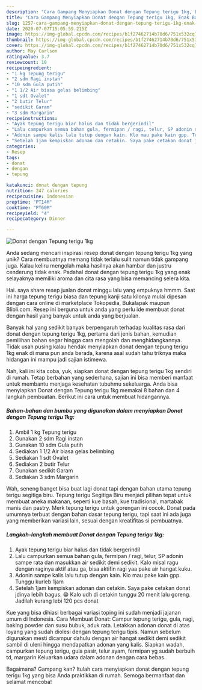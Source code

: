 ```yaml
---
description: "Cara Gampang Menyiapkan Donat dengan Tepung terigu 1kg, Enak Banget"
title: "Cara Gampang Menyiapkan Donat dengan Tepung terigu 1kg, Enak Banget"
slug: 1257-cara-gampang-menyiapkan-donat-dengan-tepung-terigu-1kg-enak-banget
date: 2020-07-07T15:05:59.215Z
image: https://img-global.cpcdn.com/recipes/b1f27462714b70d6/751x532cq70/donat-dengan-tepung-terigu-1kg-foto-resep-utama.jpg
thumbnail: https://img-global.cpcdn.com/recipes/b1f27462714b70d6/751x532cq70/donat-dengan-tepung-terigu-1kg-foto-resep-utama.jpg
cover: https://img-global.cpcdn.com/recipes/b1f27462714b70d6/751x532cq70/donat-dengan-tepung-terigu-1kg-foto-resep-utama.jpg
author: May Carlson
ratingvalue: 3.7
reviewcount: 10
recipeingredient:
- "1 kg Tepung terigu"
- "2 sdm Ragi instan"
- "10 sdm Gula putih"
- "1 1/2 Air biasa gelas belimbing"
- "1 sdt Ovalet"
- "2 butir Telur"
- "sedikit Garam"
- "3 sdm Margarin"
recipeinstructions:
- "Ayak tepung terigu biar halus dan tidak bergerindil"
- "Lalu campurkan semua bahan gula, fermipan / ragi, telur, SP adonin sampe rata dan masukkan air sedikit demi sedikit. Kalo misal ragu dengan raginya aktif atau ga, bisa aktifin ragi yaa pake air hangat kuku."
- "Adonin sampe kalis lalu tutup dengan kain. Klo mau pake kain gpp. Tunggu kurleb 1jam"
- "Setelah 1jam kempiskan adonan dan cetakin. Saya pake cetakan donat jdinya lebih bagus. 😁 Kalo udh di cetakin tunggu 20 menit lalu goreng. Jadilah kurang lebi 120 pcs donat"
categories:
- Resep
tags:
- donat
- dengan
- tepung

katakunci: donat dengan tepung 
nutrition: 247 calories
recipecuisine: Indonesian
preptime: "PT14M"
cooktime: "PT60M"
recipeyield: "4"
recipecategory: Dinner

---
```



![Donat dengan Tepung terigu 1kg](https://img-global.cpcdn.com/recipes/b1f27462714b70d6/751x532cq70/donat-dengan-tepung-terigu-1kg-foto-resep-utama.jpg)

Anda sedang mencari inspirasi resep donat dengan tepung terigu 1kg yang unik? Cara membuatnya memang tidak terlalu sulit namun tidak gampang juga. Kalau keliru mengolah maka hasilnya akan hambar dan justru cenderung tidak enak. Padahal donat dengan tepung terigu 1kg yang enak selayaknya memiliki aroma dan cita rasa yang bisa memancing selera kita.

Hai. saya share resep jualan donat minggu lalu yang empuknya hmmm. Saat ini harga tepung terigu biasa dan tepung kanji satu kilonya mulai dipesan dengan cara online di marketplace Tokopedia, Bukalapak maupun Blibli.com. Resep ini berguna untuk anda yang perlu ide membuat donat dengan hasil yang banyak untuk anda yang berjualan.

Banyak hal yang sedikit banyak berpengaruh terhadap kualitas rasa dari donat dengan tepung terigu 1kg, pertama dari jenis bahan, kemudian pemilihan bahan segar hingga cara mengolah dan menghidangkannya. Tidak usah pusing kalau hendak menyiapkan donat dengan tepung terigu 1kg enak di mana pun anda berada, karena asal sudah tahu triknya maka hidangan ini mampu jadi sajian istimewa.


Nah, kali ini kita coba, yuk, siapkan donat dengan tepung terigu 1kg sendiri di rumah. Tetap berbahan yang sederhana, sajian ini bisa memberi manfaat untuk membantu menjaga kesehatan tubuhmu sekeluarga. Anda bisa menyiapkan Donat dengan Tepung terigu 1kg memakai 8 bahan dan 4 langkah pembuatan. Berikut ini cara untuk membuat hidangannya.

<!--inarticleads1-->

##### Bahan-bahan dan bumbu yang digunakan dalam menyiapkan Donat dengan Tepung terigu 1kg:

1. Ambil 1 kg Tepung terigu
1. Gunakan 2 sdm Ragi instan
1. Gunakan 10 sdm Gula putih
1. Sediakan 1 1/2 Air biasa gelas belimbing
1. Sediakan 1 sdt Ovalet
1. Sediakan 2 butir Telur
1. Gunakan sedikit Garam
1. Sediakan 3 sdm Margarin


Wah, seneng banget bisa buat lagi donat tapi dengan bahan utama tepung terigu segitiga biru. Tepung terigu Segitiga Biru menjadi pilihan tepat untuk membuat aneka makanan, seperti kue basah, kue tradisional, martabak manis dan pastry. Merk tepung terigu untuk gorengan ini cocok. Donat pada umumnya terbuat dengan bahan dasar tepung terigu, tapi saat ini ada juga yang memberikan variasi lain, sesuai dengan kreatifitas si pembuatnya. 

<!--inarticleads2-->

##### Langkah-langkah membuat Donat dengan Tepung terigu 1kg:

1. Ayak tepung terigu biar halus dan tidak bergerindil
1. Lalu campurkan semua bahan gula, fermipan / ragi, telur, SP adonin sampe rata dan masukkan air sedikit demi sedikit. Kalo misal ragu dengan raginya aktif atau ga, bisa aktifin ragi yaa pake air hangat kuku.
1. Adonin sampe kalis lalu tutup dengan kain. Klo mau pake kain gpp. Tunggu kurleb 1jam
1. Setelah 1jam kempiskan adonan dan cetakin. Saya pake cetakan donat jdinya lebih bagus. 😁 Kalo udh di cetakin tunggu 20 menit lalu goreng. Jadilah kurang lebi 120 pcs donat


Kue yang bisa dihiasi berbagai variasi toping ini sudah menjadi jajanan umum di Indonesia. Cara Membuat Donat: Campur tepung terigu, gula, ragi, baking powder dan susu bubuk, aduk rata. Letakkan adonan donat di atas loyang yang sudah diolesi dengan tepung terigu tipis. Namun sebelum digunakan mesti dicampur dahulu dengan air hangat sedikit demi sedikit sambil di uleni hingga mendapatkan adonan yang kalis. Siapkan wadah, campurkan tepung terigu, gula pasir, telur ayam, fermipan yg sudah berbuih td, margarin Keluarkan udara dalam adonan dengan cara bebas. 

Bagaimana? Gampang kan? Itulah cara menyiapkan donat dengan tepung terigu 1kg yang bisa Anda praktikkan di rumah. Semoga bermanfaat dan selamat mencoba!
